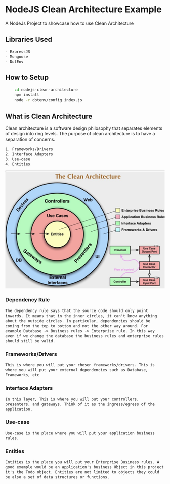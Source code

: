 # NodeJS Clean Architecture Example

A NodeJs Project to showcase how to use Clean Architecture

## Libraries Used
    - ExpressJS
    - Mongoose
    - DotEnv

## How to Setup
```bash
    cd nodejs-clean-architecture
    npm install
    node -r dotenv/config index.js 
```

## What is Clean Architecture

Clean architecture is a software design philosophy that separates elements of design into ring levels. The purpose of clean architecture is to have a separation of concerns.

    1. Frameworks/Drivers
    2. Interface Adapters
    3. Use-case
    4. Entities

![Clean Architecture Diagram](./Clean-Architecture-Diagram.png)

### Dependency Rule

    The dependency rule says that the source code should only point inwards. It means that in the inner circles, it can't know anything about the outside circles. In particular, dependencies should be coming from the top to bottom and not the other way around. For example Database -> Business rules -> Enterprise rule. In this way even if we change the database the business rules and enterprise rules should still be valid.

### Frameworks/Drivers

    This is where you will put your chosen frameworks/drivers. This is where you will put your external dependencies such as Database, Frameworks, etc

### Interface Adapters

    In this layer, This is where you will put your controllers, presenters, and gateways. Think of it as the ingress/egress of the application.

### Use-case

    Use-case is the place where you will put your application business rules.

### Entities

    Entities is the place you will put your Enterprise Business rules. A good example would be an application's business Object in this project it's the Todo object. Entities are not limited to objects they could be also a set of data structures or functions.